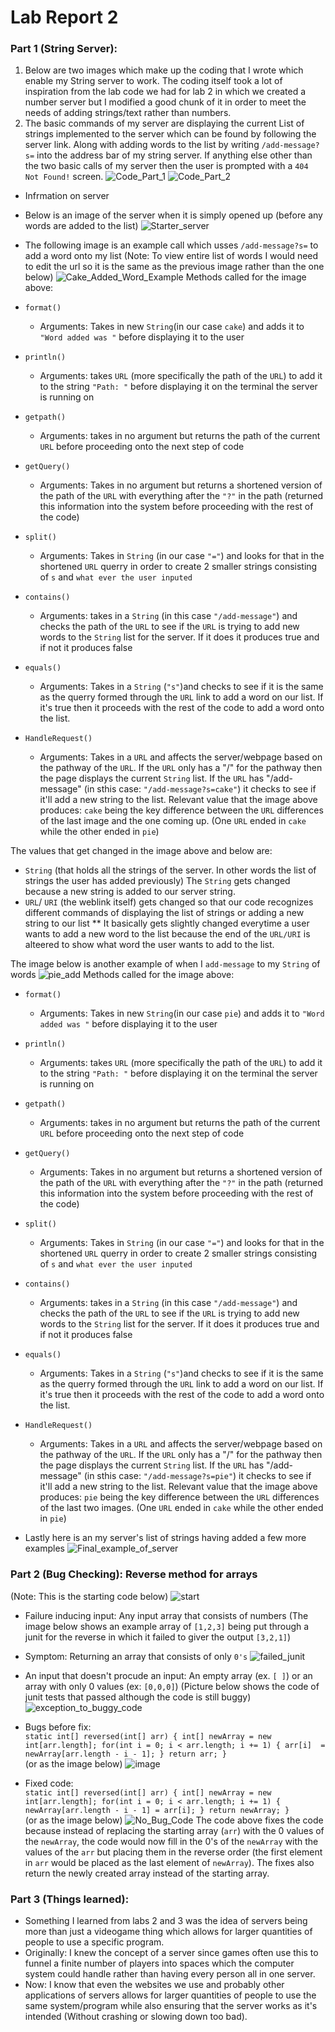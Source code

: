 # Lab Report 2

### Part 1 (String Server):
1. Below are two images which make up the coding that I wrote which enable my String server to work. The coding itself took a lot of inspiration from the lab code we had for lab 2 in which we created a number server but I modified a good chunk of it in order to meet the needs of adding strings/text rather than numbers.
2. The basic commands of my server are displaying the current List of strings implemented to the server which can be found by following the server link. Along with adding words to the list by writing `/add-message?s=` into the address bar of my string server. If anything else other than the two basic calls of my server then the user is prompted with a `404 Not Found!` screen.
    ![Code_Part_1](https://user-images.githubusercontent.com/130005453/233888785-23dbae42-9420-4990-ae10-c7ae99b2e78a.png)
    ![Code_Part_2](https://user-images.githubusercontent.com/130005453/233888706-0a5c6347-0ef6-48ae-bda0-446794f96e76.png)

* Infrmation on server
* Below is an image of the server when it is simply opened up (before any words are added to the list)
![Starter_server](https://user-images.githubusercontent.com/130005453/233889762-f73091cc-1818-4c93-9007-9ff44f7e286c.png)






* The following image is an example call which usses `/add-message?s=` to add a word onto my list (Note: To view entire list of words I would need to edit the url so it is the same as the previous image rather than the one below)
![Cake_Added_Word_Example](https://user-images.githubusercontent.com/130005453/233890070-3fea9f06-a41a-48ae-ab93-daaa86cf809d.png)
Methods called for the image above:
* `format()` 
    * Arguments: Takes in new `String`(in our case `cake`) and adds it to `"Word added was "` before displaying it to the user

* `println()`
    * Arguments: takes `URL` (more specifically the path of the `URL`) to add it to the string `"Path: "` before displaying it on the terminal the server is running on

* `getpath()`
    * Arguments: takes in no argument but returns the path of the current `URL` before proceeding onto the next step of code

* `getQuery()` 
    * Arguments: Takes in no argument but returns a shortened version of the path of the `URL` with everything after the `"?"` in the path (returned this information into the system before proceeding with the rest of the code)
 
* `split()` 
    * Arguments: Takes in `String` (in our case `"="`) and looks for that in the shortened `URL` querry in order to create 2 smaller strings consisting of `s` and `what ever the user inputed`

* `contains()` 
    * Arguments: takes in a `String` (in this case `"/add-message"`) and checks the path of the `URL` to see if the `URL` is trying to add new words to the `String` list for the server. If it does it produces true and if not it produces false

* `equals()` 
    * Arguments: Takes in a `String` (`"s"`)and checks to see if it is the same as the querry formed through the `URL` link to add a word on our list. If it's true then it proceeds with the rest of the code to add a word onto the list.

* `HandleRequest()` 
    * Arguments: Takes in a `URL` and affects the server/webpage based on the pathway of the `URL`. If the `URL` only has a "/" for the pathway then the page displays the current `String` list. If the `URL` has "/add-message" (in sthis case: `"/add-message?s=cake"`) it checks to see if it'll add a new string to the list.
Relevant value that the image above produces: `cake` being the key difference between the `URL` differences of the last image and the one coming up. (One `URL` ended in `cake` while the other ended in `pie`)

The values that get changed in the image above and below are:
* `String` (that holds all the strings of the server. In other words the list of strings the user has added previously) The `String` gets changed because a new string is added to our server string.
* `URL`/ `URI` (the weblink itself) gets changed so that our code recognizes different commands of displaying the list of strings or adding a new string to our list
** It basically gets slightly changed everytime a user wants to add a new word to the list because the end of the `URL/URI` is alteered to show what word the user wants to add to the list.



The image below is another example of when I `add-message` to my `String` of words
![pie_add](https://user-images.githubusercontent.com/130005453/234161762-0dd95032-d2f4-4aa3-a1b9-c2b83fa4a1bf.png)
Methods called for the image above:

* `format()` 
    * Arguments: Takes in new `String`(in our case `pie`) and adds it to `"Word added was "` before displaying it to the user

* `println()`
    * Arguments: takes `URL` (more specifically the path of the `URL`) to add it to the string `"Path: "` before displaying it on the terminal the server is running on

* `getpath()`
    * Arguments: takes in no argument but returns the path of the current `URL` before proceeding onto the next step of code

* `getQuery()` 
    * Arguments: Takes in no argument but returns a shortened version of the path of the `URL` with everything after the `"?"` in the path (returned this information into the system before proceeding with the rest of the code)
 
* `split()` 
    * Arguments: Takes in `String` (in our case `"="`) and looks for that in the shortened `URL` querry in order to create 2 smaller strings consisting of `s` and `what ever the user inputed`

* `contains()` 
    * Arguments: takes in a `String` (in this case `"/add-message"`) and checks the path of the `URL` to see if the `URL` is trying to add new words to the `String` list for the server. If it does it produces true and if not it produces false

* `equals()` 
    * Arguments: Takes in a `String` (`"s"`)and checks to see if it is the same as the querry formed through the `URL` link to add a word on our list. If it's true then it proceeds with the rest of the code to add a word onto the list.

* `HandleRequest()` 
    * Arguments: Takes in a `URL` and affects the server/webpage based on the pathway of the `URL`. If the `URL` only has a "/" for the pathway then the page displays the current `String` list. If the `URL` has "/add-message" (in sthis case: `"/add-message?s=pie"`) it checks to see if it'll add a new string to the list.
Relevant value that the image above produces: `pie` being the key difference between the `URL` differences of the last two images. (One `URL` ended in `cake` while the other ended in `pie`)


* Lastly here is an my server's list of strings having added a few more examples
![Final_example_of_server](https://user-images.githubusercontent.com/130005453/233890401-2aa81fb1-2359-4050-9223-a81c6c45d2cb.png)

### Part 2 (Bug Checking): Reverse method for arrays
(Note: This is the starting code below)
![start](https://user-images.githubusercontent.com/130005453/233908915-9b7f37ae-2c1e-4cc7-ba0e-23f9719e646f.png)
* Failure inducing input: Any input array that consists of numbers (The image below shows an example array of `[1,2,3]` being put through a junit for the reverse in which it failed to giver the output `[3,2,1]`)
* Symptom: Returning an array that consists of only `0's`
![failed_junit](https://user-images.githubusercontent.com/130005453/233911309-5381c714-ea9c-4c78-b96e-f453e6dfd3cd.png)
* An input that doesn't procude an input: An empty array (ex. `[ ]`) or an array with only 0 values (ex: `[0,0,0]`) (Picture below shows the code of junit tests that passed although the code is still buggy)
![exception_to_buggy_code](https://user-images.githubusercontent.com/130005453/233910708-044754f0-8b37-45f5-8a70-3f329e01635d.png)

* Bugs before fix: \
`static int[] reversed(int[] arr) {
    int[] newArray = new int[arr.length];
    for(int i = 0; i < arr.length; i += 1) {
    arr[i]  = newArray[arr.length - i - 1];
    }
    return arr;
  }` \
  (or as the image below)
![image](https://user-images.githubusercontent.com/130005453/233913718-40a54863-b0bc-4e7e-b7de-3db345366234.png)

* Fixed code: \
`static int[] reversed(int[] arr) {
    int[] newArray = new int[arr.length];
    for(int i = 0; i < arr.length; i += 1) {
      newArray[arr.length - i - 1] = arr[i];
    }
    return newArray;
  }` \
  (or as the image below)
![No_Bug_Code](https://user-images.githubusercontent.com/130005453/233908124-3c92c30a-a8c9-4208-b788-d35c00098c4b.png)
The code above fixes the code because instead of replacing the starting array (`arr`) with the 0 values of the `newArray`, the code would now fill in the 0's of the `newArray` with the values of the `arr` but placing them in the reverse order (the first element in `arr` would be placed as the last element of `newArray`). The fixes also return the newly created array instead of the starting array.

### Part 3 (Things learned):
* Something I learned from labs 2 and 3 was the idea of servers being more than just a videogame thing which allows for larger quantities of people to use a specific program.
* Originally: I knew the concept of a server since games often use this to funnel a finite number of players into spaces which the computer system could handle rather than having every person all in one server.
* Now: I know that even the websites we use and probably other applications of servers allows for larger quantities of people to use the same system/program while also ensuring that the server works as it's intended (Without crashing or slowing down too bad).
